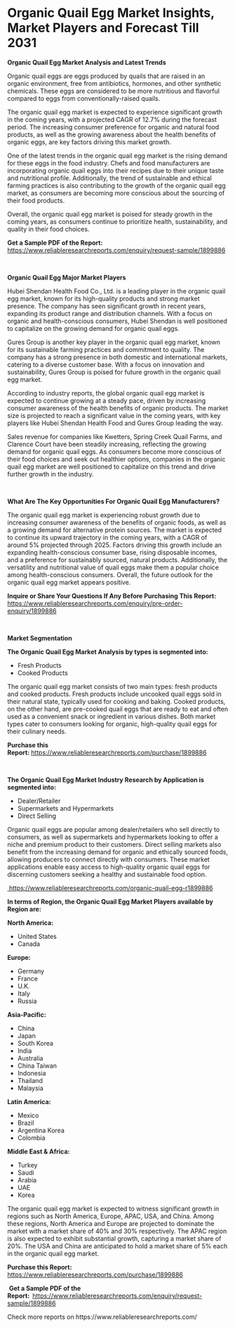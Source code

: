 <p><h1>Organic Quail Egg Market Insights, Market Players and Forecast Till 2031</h1></p><p><strong>Organic Quail Egg Market Analysis and Latest Trends</strong></p>
<p><p>Organic quail eggs are eggs produced by quails that are raised in an organic environment, free from antibiotics, hormones, and other synthetic chemicals. These eggs are considered to be more nutritious and flavorful compared to eggs from conventionally-raised quails.</p><p>The organic quail egg market is expected to experience significant growth in the coming years, with a projected CAGR of 12.7% during the forecast period. The increasing consumer preference for organic and natural food products, as well as the growing awareness about the health benefits of organic eggs, are key factors driving this market growth.</p><p>One of the latest trends in the organic quail egg market is the rising demand for these eggs in the food industry. Chefs and food manufacturers are incorporating organic quail eggs into their recipes due to their unique taste and nutritional profile. Additionally, the trend of sustainable and ethical farming practices is also contributing to the growth of the organic quail egg market, as consumers are becoming more conscious about the sourcing of their food products.</p><p>Overall, the organic quail egg market is poised for steady growth in the coming years, as consumers continue to prioritize health, sustainability, and quality in their food choices.</p></p>
<p><strong>Get a Sample PDF of the Report:&nbsp;</strong> <a href="https://www.reliableresearchreports.com/enquiry/request-sample/1899886">https://www.reliableresearchreports.com/enquiry/request-sample/1899886</a></p>
<p>&nbsp;</p>
<p><strong>Organic Quail Egg Major Market Players</strong></p>
<p><p>Hubei Shendan Health Food Co., Ltd. is a leading player in the organic quail egg market, known for its high-quality products and strong market presence. The company has seen significant growth in recent years, expanding its product range and distribution channels. With a focus on organic and health-conscious consumers, Hubei Shendan is well positioned to capitalize on the growing demand for organic quail eggs.</p><p>Gures Group is another key player in the organic quail egg market, known for its sustainable farming practices and commitment to quality. The company has a strong presence in both domestic and international markets, catering to a diverse customer base. With a focus on innovation and sustainability, Gures Group is poised for future growth in the organic quail egg market.</p><p>According to industry reports, the global organic quail egg market is expected to continue growing at a steady pace, driven by increasing consumer awareness of the health benefits of organic products. The market size is projected to reach a significant value in the coming years, with key players like Hubei Shendan Health Food and Gures Group leading the way.</p><p>Sales revenue for companies like Kwetters, Spring Creek Quail Farms, and Clarence Court have been steadily increasing, reflecting the growing demand for organic quail eggs. As consumers become more conscious of their food choices and seek out healthier options, companies in the organic quail egg market are well positioned to capitalize on this trend and drive further growth in the industry.</p></p>
<p>&nbsp;</p>
<p><strong>What Are The Key Opportunities For Organic Quail Egg Manufacturers?</strong></p>
<p><p>The organic quail egg market is experiencing robust growth due to increasing consumer awareness of the benefits of organic foods, as well as a growing demand for alternative protein sources. The market is expected to continue its upward trajectory in the coming years, with a CAGR of around 5% projected through 2025. Factors driving this growth include an expanding health-conscious consumer base, rising disposable incomes, and a preference for sustainably sourced, natural products. Additionally, the versatility and nutritional value of quail eggs make them a popular choice among health-conscious consumers. Overall, the future outlook for the organic quail egg market appears positive.</p></p>
<p><strong>Inquire or Share Your Questions If Any Before Purchasing This Report:</strong> <a href="https://www.reliableresearchreports.com/enquiry/pre-order-enquiry/1899886">https://www.reliableresearchreports.com/enquiry/pre-order-enquiry/1899886</a></p>
<p>&nbsp;</p>
<p><strong>Market Segmentation</strong></p>
<p><strong>The Organic Quail Egg Market Analysis by types is segmented into:</strong></p>
<p><ul><li>Fresh Products</li><li>Cooked Products</li></ul></p>
<p><p>The organic quail egg market consists of two main types: fresh products and cooked products. Fresh products include uncooked quail eggs sold in their natural state, typically used for cooking and baking. Cooked products, on the other hand, are pre-cooked quail eggs that are ready to eat and often used as a convenient snack or ingredient in various dishes. Both market types cater to consumers looking for organic, high-quality quail eggs for their culinary needs.</p></p>
<p><strong>Purchase this Report:&nbsp;</strong><a href="https://www.reliableresearchreports.com/purchase/1899886">https://www.reliableresearchreports.com/purchase/1899886</a></p>
<p>&nbsp;</p>
<p><strong>The Organic Quail Egg Market Industry Research by Application is segmented into:</strong></p>
<p><ul><li>Dealer/Retailer</li><li>Supermarkets and Hypermarkets</li><li>Direct Selling</li></ul></p>
<p><p>Organic quail eggs are popular among dealer/retailers who sell directly to consumers, as well as supermarkets and hypermarkets looking to offer a niche and premium product to their customers. Direct selling markets also benefit from the increasing demand for organic and ethically sourced foods, allowing producers to connect directly with consumers. These market applications enable easy access to high-quality organic quail eggs for discerning customers seeking a healthy and sustainable food option.</p></p>
<p><a href="https://www.reliableresearchreports.com/organic-quail-egg-r1899886">&nbsp;https://www.reliableresearchreports.com/organic-quail-egg-r1899886</a></p>
<p><strong>In terms of Region, the Organic Quail Egg Market Players available by Region are:</strong></p>
<p>
    <p> <strong> North America: </strong>
        <ul>
            <li>United States</li>
            <li>Canada</li>
        </ul>
        </p> 
    <p> <strong> Europe: </strong>
        <ul>
            <li>Germany</li>
            <li>France</li>
            <li>U.K.</li>
            <li>Italy</li>
            <li>Russia</li>
        </ul>
        </p> 
    <p> <strong> Asia-Pacific: </strong>
        <ul>
            <li>China</li>
            <li>Japan</li>
            <li>South Korea</li>
            <li>India</li>
            <li>Australia</li>
            <li>China Taiwan</li>
            <li>Indonesia</li>
            <li>Thailand</li>
            <li>Malaysia</li>
        </ul>
        </p> 
    <p> <strong> Latin America: </strong>
        <ul>
            <li>Mexico</li>
            <li>Brazil</li>
            <li>Argentina Korea</li>
            <li>Colombia</li>
        </ul>
        </p> 
    <p> <strong> Middle East & Africa: </strong>
        <ul>
            <li>Turkey</li>
            <li>Saudi</li>
            <li>Arabia</li>
            <li>UAE</li>
            <li>Korea</li>
        </ul>
    </p>
    </p>
<p><p>The organic quail egg market is expected to witness significant growth in regions such as North America, Europe, APAC, USA, and China. Among these regions, North America and Europe are projected to dominate the market with a market share of 40% and 30% respectively. The APAC region is also expected to exhibit substantial growth, capturing a market share of 20%. The USA and China are anticipated to hold a market share of 5% each in the organic quail egg market.</p></p>
<p><strong>Purchase this Report: </strong><a href="https://www.reliableresearchreports.com/purchase/1899886">https://www.reliableresearchreports.com/purchase/1899886</a></p>
<p>&nbsp;<strong>Get a Sample PDF of the Report:&nbsp;&nbsp;</strong><a href="https://www.reliableresearchreports.com/enquiry/request-sample/1899886">https://www.reliableresearchreports.com/enquiry/request-sample/1899886</a></p>
<p><strong></strong></p>
<p>Check more reports on https://www.reliableresearchreports.com/</p>